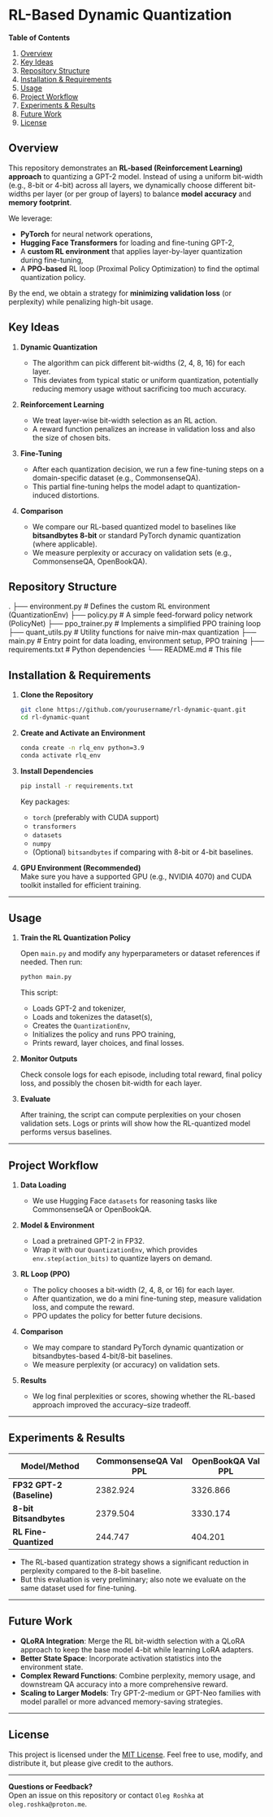 
# RL-Based Dynamic Quantization

**Table of Contents**  
1. [Overview](#overview)  
2. [Key Ideas](#key-ideas)  
3. [Repository Structure](#repository-structure)  
4. [Installation & Requirements](#installation--requirements)  
5. [Usage](#usage)  
6. [Project Workflow](#project-workflow)  
7. [Experiments & Results](#experiments--results)  
8. [Future Work](#future-work)  
9. [License](#license)

## Overview

This repository demonstrates an **RL-based (Reinforcement Learning) approach** to quantizing a GPT-2 model. Instead of using a uniform bit-width (e.g., 8-bit or 4-bit) across all layers, we dynamically choose different bit-widths per layer (or per group of layers) to balance **model accuracy** and **memory footprint**.

We leverage:
- **PyTorch** for neural network operations,  
- **Hugging Face Transformers** for loading and fine-tuning GPT-2,  
- A **custom RL environment** that applies layer-by-layer quantization during fine-tuning,  
- A **PPO-based** RL loop (Proximal Policy Optimization) to find the optimal quantization policy.

By the end, we obtain a strategy for **minimizing validation loss** (or perplexity) while penalizing high-bit usage.

## Key Ideas

1. **Dynamic Quantization**  
   - The algorithm can pick different bit-widths (2, 4, 8, 16) for each layer.  
   - This deviates from typical static or uniform quantization, potentially reducing memory usage without sacrificing too much accuracy.

2. **Reinforcement Learning**  
   - We treat layer-wise bit-width selection as an RL action.  
   - A reward function penalizes an increase in validation loss and also the size of chosen bits.

3. **Fine-Tuning**  
   - After each quantization decision, we run a few fine-tuning steps on a domain-specific dataset (e.g., CommonsenseQA).  
   - This partial fine-tuning helps the model adapt to quantization-induced distortions.

4. **Comparison**  
   - We compare our RL-based quantized model to baselines like **bitsandbytes 8-bit** or standard PyTorch dynamic quantization (where applicable).  
   - We measure perplexity or accuracy on validation sets (e.g., CommonsenseQA, OpenBookQA).


## Repository Structure

.
├── environment.py         # Defines the custom RL environment (QuantizationEnv)
├── policy.py              # A simple feed-forward policy network (PolicyNet)
├── ppo_trainer.py         # Implements a simplified PPO training loop
├── quant_utils.py         # Utility functions for naive min-max quantization
├── main.py                # Entry point for data loading, environment setup, PPO training
├── requirements.txt       # Python dependencies
└── README.md              # This file

## Installation & Requirements

1. **Clone the Repository**

   ```bash
   git clone https://github.com/yourusername/rl-dynamic-quant.git
   cd rl-dynamic-quant
   ```

2. **Create and Activate an Environment**

   ```bash
   conda create -n rlq_env python=3.9
   conda activate rlq_env
   ```

3. **Install Dependencies**

   ```bash
   pip install -r requirements.txt
   ```

   Key packages:
   - `torch` (preferably with CUDA support)
   - `transformers`
   - `datasets`
   - `numpy`
   - (Optional) `bitsandbytes` if comparing with 8-bit or 4-bit baselines.

4. **GPU Environment (Recommended)**  
   Make sure you have a supported GPU (e.g., NVIDIA 4070) and CUDA toolkit installed for efficient training.

---

## Usage

1. **Train the RL Quantization Policy**

   Open `main.py` and modify any hyperparameters or dataset references if needed. Then run:

   ```bash
   python main.py
   ```

   This script:
   - Loads GPT-2 and tokenizer,  
   - Loads and tokenizes the dataset(s),  
   - Creates the `QuantizationEnv`,  
   - Initializes the policy and runs PPO training,  
   - Prints reward, layer choices, and final losses.

2. **Monitor Outputs**

   Check console logs for each episode, including total reward, final policy loss, and possibly the chosen bit-width for each layer.  

3. **Evaluate**

   After training, the script can compute perplexities on your chosen validation sets. Logs or prints will show how the RL-quantized model performs versus baselines.

---

## Project Workflow

1. **Data Loading**  
   - We use Hugging Face `datasets` for reasoning tasks like CommonsenseQA or OpenBookQA.  

2. **Model & Environment**  
   - Load a pretrained GPT-2 in FP32.  
   - Wrap it with our `QuantizationEnv`, which provides `env.step(action_bits)` to quantize layers on demand.

3. **RL Loop (PPO)**  
   - The policy chooses a bit-width (2, 4, 8, or 16) for each layer.  
   - After quantization, we do a mini fine-tuning step, measure validation loss, and compute the reward.  
   - PPO updates the policy for better future decisions.

4. **Comparison**  
   - We may compare to standard PyTorch dynamic quantization or bitsandbytes-based 4-bit/8-bit baselines.  
   - We measure perplexity (or accuracy) on validation sets.

5. **Results**  
   - We log final perplexities or scores, showing whether the RL-based approach improved the accuracy–size tradeoff.

---

## Experiments & Results


| Model/Method               | CommonsenseQA Val PPL | OpenBookQA Val PPL |
|----------------------------|-----------------------|--------------------|
| **FP32 GPT-2 (Baseline)**  | 2382.924              | 3326.866           |
| **8-bit Bitsandbytes**     | 2379.504              | 3330.174           |
| **RL Fine-Quantized**      | 244.747               | 404.201            |

- The RL-based quantization strategy shows a significant reduction in perplexity compared to the 8-bit baseline. 
- But this evaluation is very preliminary; also note we evaluate on the same dataset used for fine-tuning.  
 
---

## Future Work

- **QLoRA Integration**: Merge the RL bit-width selection with a QLoRA approach to keep the base model 4-bit while learning LoRA adapters.  
- **Better State Space**: Incorporate activation statistics into the environment state.  
- **Complex Reward Functions**: Combine perplexity, memory usage, and downstream QA accuracy into a more comprehensive reward.  
- **Scaling to Larger Models**: Try GPT-2-medium or GPT-Neo families with model parallel or more advanced memory-saving strategies.

---

## License

This project is licensed under the [MIT License](LICENSE). Feel free to use, modify, and distribute it, but please give credit to the authors.

---

**Questions or Feedback?**  
Open an issue on this repository or contact `Oleg Roshka` at `oleg.roshka@proton.me`.
```
